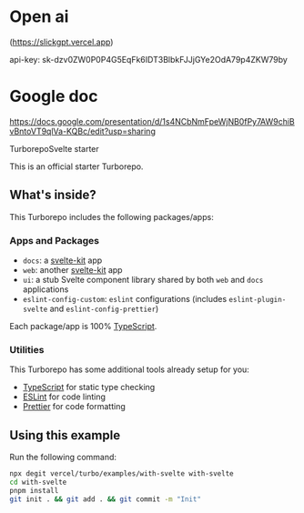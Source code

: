 # Open ai
(https://slickgpt.vercel.app)

api-key: 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

# Google doc
https://docs.google.com/presentation/d/1s4NCbNmFpeWjNB0fPy7AW9chiBvBntoVT9qlVa-KQBc/edit?usp=sharing 

TurborepoSvelte starter

This is an official starter Turborepo.

## What's inside?

This Turborepo includes the following packages/apps:

### Apps and Packages

- `docs`: a [svelte-kit](https://kit.svelte.dev/) app
- `web`: another [svelte-kit](https://kit.svelte.dev/) app
- `ui`: a stub Svelte component library shared by both `web` and `docs` applications
- `eslint-config-custom`: `eslint` configurations (includes `eslint-plugin-svelte` and `eslint-config-prettier`)

Each package/app is 100% [TypeScript](https://www.typescriptlang.org/).

### Utilities

This Turborepo has some additional tools already setup for you:

- [TypeScript](https://www.typescriptlang.org/) for static type checking
- [ESLint](https://eslint.org/) for code linting
- [Prettier](https://prettier.io) for code formatting

## Using this example

Run the following command:

```sh
npx degit vercel/turbo/examples/with-svelte with-svelte
cd with-svelte
pnpm install
git init . && git add . && git commit -m "Init"
```
